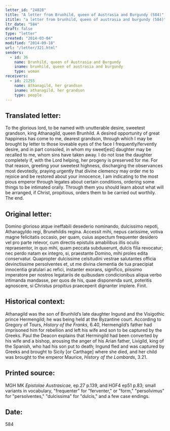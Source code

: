 ```yaml
---
letter_id: "24028"
title: "A letter from Brunhild, queen of Austrasia and Burgundy (584)"
ititle: "a letter from brunhild, queen of austrasia and burgundy (584)"
ltr_date: "584"
draft: false
type: "letter"
created: "2014-03-04"
modified: "2014-09-18"
url: "/letter/321.html"
senders:
  - id: 36
    name: Brunhild, queen of Austrasia and Burgundy
    iname: brunhild, queen of austrasia and burgundy
    type: woman
receivers:
  - id: 21255
    name: Athanagild, her grandson
    iname: athanagild, her grandson
    type: people
---
```

<h2> Translated letter:</h2>To the glorious lord, to be named with unutterable desire, sweetest grandson, king Athanagild, queen Brunhild.
A desired opportunity of great happiness has come to me, dearest grandson, through which I may be brought by letter to those loveable eyes of the face I frequently/fervently desire, and in part consoled, in whom my sweet[est] daughter may be recalled to me, whom sins have taken away.  I do not lose the daughter completely if, with the Lord helping, her progeny is preserved for me.  For that reason, greeting your sweetest highness, discharging the observances most devotedly, praying urgently that divine clemency may order me to rejoice and be restored about your innocence, I am indicating to the most pious emperor through legates about certain conditions, ordering some things to be intimated orally.  Through them you should learn about what will be arranged, if Christ, propitious, orders them to be carried out worthily.  The end.
<h2 class="mt-4"> Original letter:</h2>Domino glorioso atque ineffabili desederio nominando, dulcissimo nepoti, Athanagyldo regi, Brunehildis regina.
Accessit mihi, nepus carissime, votiva magne felicitatis occasio, per quam, cuius aspectum frequenter desidero vel pro parte relevor, cum directis epistulis amabilibus illis oculis repraesentor, in quo mihi, quam peccata subduxerunt, dulcis filia revocatur; nec perdo natam ex integro, si, praestante Domino, mihi proles edita conservatur. Quapropter dulcissime celsitudini vestrae salutantes officia devinctissime persolventes et, ut me divina clementia de tua praecipiat innocentia gratulari ac refici, instanter exorans, significo, piissimo imperatore per nostros legatariis de quibusdam condicionibus aliqua verbo intimanda mandasse, per quos de his, quae disponenda sunt, poteritis agnoscere, si Christus propitius praeceperit dignanter implere. Finit.
<h2 class="mt-4"> Historical context:</h2><p>Athanagild was the son of Brunhild’s late daughter Ingund and the Visigothic prince Hermengild; he was being held at the Byzantine court. According to Gregory of Tours, <em>History of the Franks</em>, 6.40, Hermengild’s father had imprisoned him for rebellion and left his wife and son to be captured by the Greeks. Paul the Deacon explains that Hermingild had been converted by his wife and a bishop, arousing the anger of his Arian father, Livigild, king of the Spanish, who had his son put to death; Ingund fled and was captured by Greeks and brought to Sicily [or Carthage] where she died, and her child was brought to the emperor Maurice, <em>History of the Lombards</em>, 3.21.</p><h2 class="mt-4"> Printed source:</h2><p>MGH MK <em>Epistolae Austrasicae,</em> ep.27 p.139, and HGF4 ep51 p.83; small variants in vocabulary, "frequenter"&nbsp;for "ferventer," or "form," "persolvimus" for "persolventes," "dulcissima" for "dulcis," and a few case endings.</p><h2 class="mt-4"> Date:</h2>584